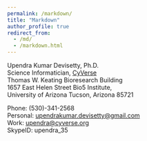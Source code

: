 ```yaml
---
permalink: /markdown/
title: "Markdown"
author_profile: true
redirect_from: 
  - /md/
  - /markdown.html
---
```


Upendra Kumar Devisetty, Ph.D.  
Science Informatician, [CyVerse](https:cyverse.org)  
Thomas W. Keating Bioresearch Building   
1657 East Helen Street Bio5 Institute,   
University of Arizona Tucson, Arizona 85721

Phone: (530)-341-2568   
Personal: [upendrakumar.devisetty@gmail.com](upendrakumar.devisetty@gmail.com)   
Work: [upendra@cyverse.org](upendra@cyverse.org)   
SkypeID: upendra_35